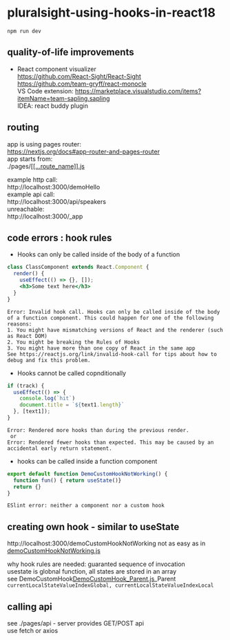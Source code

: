 # pluralsight-using-hooks-in-react18

```shell
npm run dev
```

quality-of-life improvements
----------------------------
* React component visualizer   
  https://github.com/React-Sight/React-Sight  
  https://github.com/team-gryff/react-monocle  
  VS Code extension: https://marketplace.visualstudio.com/items?itemName=team-sapling.sapling  
  IDEA: react buddy plugin

routing
-------
app is using pages router:  
https://nextjs.org/docs#app-router-and-pages-router  
app starts from:  
./pages/[[[...route_name]].js](pages/%5B%5B...route_name%5D%5D.js)  

example http call:  
http://localhost:3000/demoHello  
example api call:  
http://localhost:3000/api/speakers  
unreachable:  
http://localhost:3000/_app  



code errors : hook rules
-----------
*  Hooks can only be called inside of the body of a function
```jsx
class ClassComponent extends React.Component {
  render() {
    useEffect(() => {}, []);
    <h3>Some text here</h3>
  }
}
```
```
Error: Invalid hook call. Hooks can only be called inside of the body of a function component. This could happen for one of the following reasons:
1. You might have mismatching versions of React and the renderer (such as React DOM)
2. You might be breaking the Rules of Hooks
3. You might have more than one copy of React in the same app
See https://reactjs.org/link/invalid-hook-call for tips about how to debug and fix this problem.
```

*  Hooks cannot be called copnditionally
```jsx
if (track) {
  useEffect(() => {
    console.log(`hit`)
    document.title = `${text1.length}`
  }, [text1]);
}
```
```
Error: Rendered more hooks than during the previous render.
 or
Error: Rendered fewer hooks than expected. This may be caused by an accidental early return statement.
```

* hooks can be called inside a function component
```jsx
export default function DemoCustomHookNotWorking() {
  function fun() { return useState()}
  return {}
}
```
```
ESlint error: neither a component nor a custom hook
```

creating own hook - similar to useState
---------------------------------------
http://localhost:3000/demoCustomHookNotWorking
not as easy as in [demoCustomHookNotWorking.js](pages/demoCustomHookNotWorking.js)

why hook rules are needed: guaranted sequence of invocation  
usestate is globnal function, all states are stored in an array  
see DemoCustomHook[DemoCustomHook_Parent.js](pages/DemoCustomHook_Parent.js)_Parent   
```currentLocalStateValueIndexGlobal, currentLocalStateValueIndexLocal```


calling api
-----------
see ./pages/api - server provides GET/POST api  
use fetch or axios  
